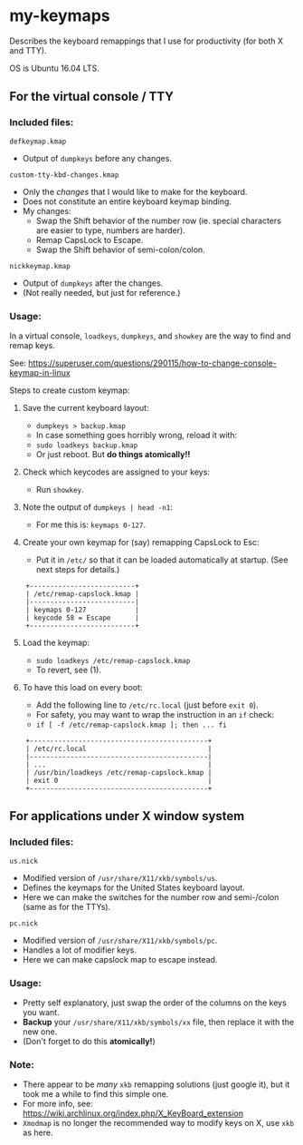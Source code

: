 # my-keymaps
Describes the keyboard remappings that I use for productivity (for both X and TTY).

OS is Ubuntu 16.04 LTS.


## For the virtual console / TTY

### Included files:

`defkeymap.kmap`
- Output of `dumpkeys` before any changes.

`custom-tty-kbd-changes.kmap`
- Only the *changes* that I would like to make for the keyboard.
- Does not constitute an entire keyboard keymap binding.
- My changes:
    - Swap the Shift behavior of the number row (ie. special characters are easier to type, numbers are harder).
    - Remap CapsLock to Escape.
    - Swap the Shift behavior of semi-colon/colon.

`nickkeymap.kmap`
- Output of `dumpkeys` after the changes.
- (Not really needed, but just for reference.)


### Usage:

In a virtual console, `loadkeys`, `dumpkeys`, and `showkey` are the way to find and remap keys.

See: https://superuser.com/questions/290115/how-to-change-console-keymap-in-linux


Steps to create custom keymap:

1. Save the current keyboard layout:
    - `dumpkeys > backup.kmap`
    - In case something goes horribly wrong, reload it with:
    - `sudo loadkeys backup.kmap`
    - Or just reboot. But **do things atomically!!**

2. Check which keycodes are assigned to your keys:
    - Run `showkey`.

3. Note the output of `dumpkeys | head -n1`:
    - For me this is: `keymaps 0-127`.

4. Create your own keymap for (say) remapping CapsLock to Esc:
    - Put it in `/etc/` so that it can be loaded automatically at startup. (See next steps for details.)
```
    +--------------------------+
    | /etc/remap-capslock.kmap |
    |--------------------------|
    | keymaps 0-127            |
    | keycode 58 = Escape      |
    +--------------------------+
```

5. Load the keymap:
    - `sudo loadkeys /etc/remap-capslock.kmap`
    - To revert, see (1).

6. To have this load on every boot:
    - Add the following line to `/etc/rc.local` (just before `exit 0`).
    - For safety, you may want to wrap the instruction in an `if` check:
    - `if [ -f /etc/remap-capslock.kmap ]; then ... fi`
```
    +--------------------------------------------+
    | /etc/rc.local                              |
    |--------------------------------------------|
    | ...                                        |
    | /usr/bin/loadkeys /etc/remap-capslock.kmap |
    | exit 0                                     |
    +--------------------------------------------+
```

## For applications under X window system

### Included files:

`us.nick`
- Modified version of `/usr/share/X11/xkb/symbols/us`.
- Defines the keymaps for the United States keyboard layout.
- Here we can make the switches for the number row and semi-/colon (same as for the TTYs).

`pc.nick`
- Modified version of `/usr/share/X11/xkb/symbols/pc`.
- Handles a lot of modifier keys.
- Here we can make capslock map to escape instead.

### Usage:
- Pretty self explanatory, just swap the order of the columns on the keys you want.
- **Backup** your `/usr/share/X11/xkb/symbols/xx` file, then replace it with the new one.
- (Don't forget to do this **atomically!**)

### Note:
- There appear to be *many* `xkb` remapping solutions (just google it), but it took me a while to find this simple one.
- For more info, see: https://wiki.archlinux.org/index.php/X_KeyBoard_extension
- `Xmodmap` is no longer the recommended way to modify keys on X, use `xkb` as here.


